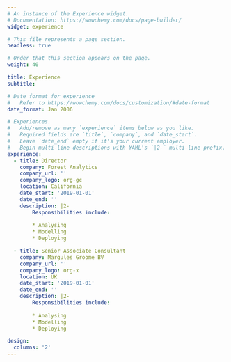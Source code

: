 ```yaml
---
# An instance of the Experience widget.
# Documentation: https://wowchemy.com/docs/page-builder/
widget: experience

# This file represents a page section.
headless: true

# Order that this section appears on the page.
weight: 40

title: Experience
subtitle:

# Date format for experience
#   Refer to https://wowchemy.com/docs/customization/#date-format
date_format: Jan 2006

# Experiences.
#   Add/remove as many `experience` items below as you like.
#   Required fields are `title`, `company`, and `date_start`.
#   Leave `date_end` empty if it's your current employer.
#   Begin multi-line descriptions with YAML's `|2-` multi-line prefix.
experience:
  - title: Director
    company: Forest Analytics
    company_url: ''
    company_logo: org-gc
    location: California
    date_start: '2019-01-01'
    date_end: ''
    description: |2-
        Responsibilities include:
        
        * Analysing
        * Modelling
        * Deploying

  - title: Senior Associate Consultant
    company: Margules Groome BV
    company_url: ''
    company_logo: org-x
    location: UK
    date_start: '2019-01-01'
    date_end: ''
    description: |2-
        Responsibilities include:
        
        * Analysing
        * Modelling
        * Deploying

design:
  columns: '2'
---
```

